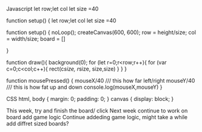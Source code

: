 <!DOCTYPE html>
<html lang="en">
  <head>
    <script src="https://cdnjs.cloudflare.com/ajax/libs/p5.js/1.9.1/p5.js"></script>
    <script src="https://cdnjs.cloudflare.com/ajax/libs/p5.js/1.9.1/addons/p5.sound.min.js"></script>
    <link rel="stylesheet" type="text/css" href="style.css">
    <meta charset="utf-8" />

  </head>
  <body>
    <main>
    </main>
    <script src="sketch.js"></script>
  </body>
</html>


Javascript
let row;let col
let size =40

function setup() {
let row;let col
let size =40

function setup() {
  noLoop();
  createCanvas(600, 600);
  row = height/size;
  col = width/size;
  board = []
  
}

    
   

function draw(){
  background(0);
    for (let r=0;r<row;r++){
      for (var c=0;c<col;c++){
       rect(c*size, r*size, size,size)
      }
    }
}

function mousePressed() {
  mouseX/40 /// this how far left/right
  mouseY/40 /// this is how fat up and down
  console.log(mouseX,mouseY)
}



CSS
html, body {
  margin: 0;
  padding: 0;
}
canvas {
  display: block;
}


This week, try and finish the board/ click 
Next week continue to work on board add game logic
Continue addeding game logic, might take a while
add diffret sized boards?
